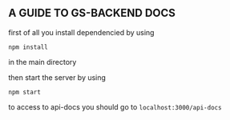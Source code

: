 ## A GUIDE TO GS-BACKEND DOCS

first of all you install dependencied by using 
```
npm install 

```
in the main directory 

then start the server by using
```
npm start
```
to access to api-docs you should go to 
`localhost:3000/api-docs` 